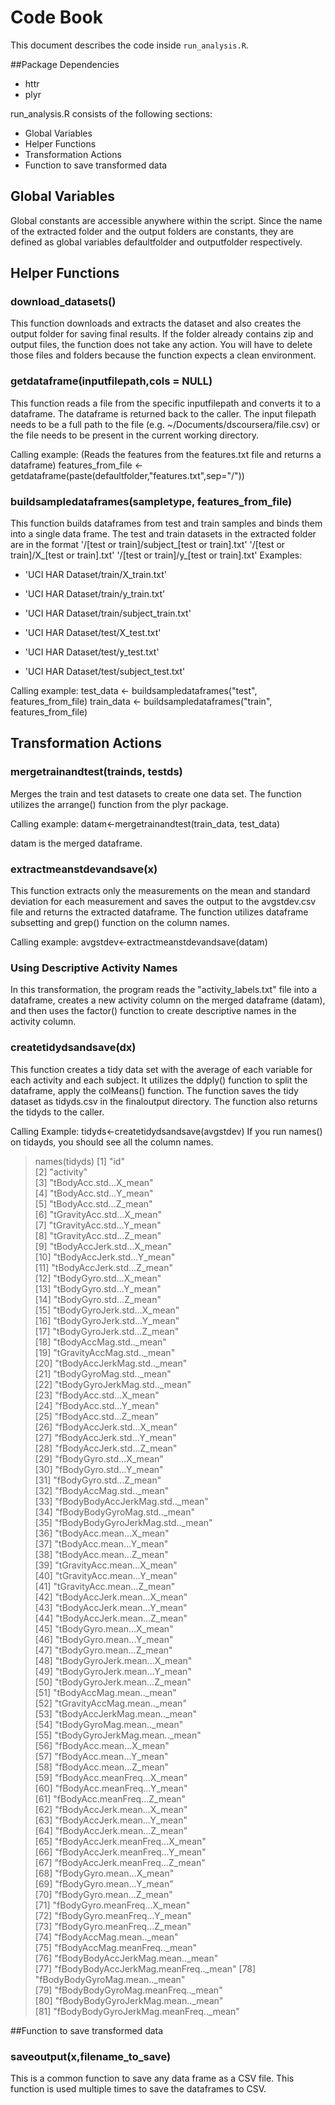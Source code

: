 # Code Book

This document describes the code inside `run_analysis.R`.

##Package Dependencies
* httr
* plyr

run_analysis.R consists of the following sections:

* Global Variables
* Helper Functions
* Transformation Actions
* Function to save transformed data

## Global Variables
Global constants are accessible anywhere within the script. Since the name of the extracted folder and the output folders are constants, they are defined as global variables defaultfolder and outputfolder respectively.

## Helper Functions

### download_datasets()
This function downloads and extracts the dataset and also creates the output folder for saving final results. If the folder already contains zip and output files, the function does not take any action. You will have to delete those files and folders because the function expects a clean environment.

### getdataframe(inputfilepath,cols = NULL)
This function reads a file from the specific inputfilepath and converts it to a dataframe. The dataframe is returned back to the caller. The input filepath needs to be a full path to the file (e.g. ~/Documents/dscoursera/file.csv) or the file needs to be present in the current working directory.

Calling example:
(Reads the features from the features.txt file and returns a dataframe)
features_from_file <- getdataframe(paste(defaultfolder,"features.txt",sep="/"))

### buildsampledataframes(sampletype, features_from_file)
This function builds dataframes from test and train samples and binds them into a single data frame.
The test and train datasets in the extracted folder are in the format
'/[test or train]/subject_[test or train].txt'
'/[test or train]/X_[test or train].txt'
'/[test or train]/y_[test or train].txt'
Examples:

* 'UCI HAR Dataset/train/X_train.txt'
* 'UCI HAR Dataset/train/y_train.txt'
* 'UCI HAR Dataset/train/subject_train.txt'

* 'UCI HAR Dataset/test/X_test.txt'
* 'UCI HAR Dataset/test/y_test.txt'
* 'UCI HAR Dataset/test/subject_test.txt'

Calling example:
test_data <- buildsampledataframes("test", features_from_file)
train_data <- buildsampledataframes("train", features_from_file)

## Transformation Actions

### mergetrainandtest(trainds, testds)
Merges the train and test datasets to create one data set. The function utilizes the arrange() function from the plyr package.

Calling example:
datam<-mergetrainandtest(train_data, test_data)

datam is the merged dataframe.

### extractmeanstdevandsave(x)
This function extracts only the measurements on the mean and standard deviation for each measurement and saves the output to the avgstdev.csv file and returns the extracted dataframe. The function utilizes dataframe subsetting and grep() function on the column names.

Calling example:
avgstdev<-extractmeanstdevandsave(datam)

### Using Descriptive Activity Names
In this transformation, the program reads the "activity_labels.txt" file into a dataframe, creates a new activity column on the merged dataframe (datam), and then uses the factor() function to create descriptive names in the activity column. 

### createtidydsandsave(dx)
This function creates a tidy data set with the average of each variable for each activity and each subject. It utilizes the ddply() function to split the dataframe, apply the colMeans() function. The function saves the tidy dataset as tidyds.csv in the finaloutput directory. The function also returns the tidyds to the caller.

Calling Example:
tidyds<-createtidydsandsave(avgstdev)
If you run names() on tidayds, you should see all the column names.
> names(tidyds)
 [1] "id"                                  
 [2] "activity"                            
 [3] "tBodyAcc.std...X_mean"               
 [4] "tBodyAcc.std...Y_mean"               
 [5] "tBodyAcc.std...Z_mean"               
 [6] "tGravityAcc.std...X_mean"            
 [7] "tGravityAcc.std...Y_mean"            
 [8] "tGravityAcc.std...Z_mean"            
 [9] "tBodyAccJerk.std...X_mean"           
[10] "tBodyAccJerk.std...Y_mean"           
[11] "tBodyAccJerk.std...Z_mean"           
[12] "tBodyGyro.std...X_mean"              
[13] "tBodyGyro.std...Y_mean"              
[14] "tBodyGyro.std...Z_mean"              
[15] "tBodyGyroJerk.std...X_mean"          
[16] "tBodyGyroJerk.std...Y_mean"          
[17] "tBodyGyroJerk.std...Z_mean"          
[18] "tBodyAccMag.std.._mean"              
[19] "tGravityAccMag.std.._mean"           
[20] "tBodyAccJerkMag.std.._mean"          
[21] "tBodyGyroMag.std.._mean"             
[22] "tBodyGyroJerkMag.std.._mean"         
[23] "fBodyAcc.std...X_mean"               
[24] "fBodyAcc.std...Y_mean"               
[25] "fBodyAcc.std...Z_mean"               
[26] "fBodyAccJerk.std...X_mean"           
[27] "fBodyAccJerk.std...Y_mean"           
[28] "fBodyAccJerk.std...Z_mean"           
[29] "fBodyGyro.std...X_mean"              
[30] "fBodyGyro.std...Y_mean"              
[31] "fBodyGyro.std...Z_mean"              
[32] "fBodyAccMag.std.._mean"              
[33] "fBodyBodyAccJerkMag.std.._mean"      
[34] "fBodyBodyGyroMag.std.._mean"         
[35] "fBodyBodyGyroJerkMag.std.._mean"     
[36] "tBodyAcc.mean...X_mean"              
[37] "tBodyAcc.mean...Y_mean"              
[38] "tBodyAcc.mean...Z_mean"              
[39] "tGravityAcc.mean...X_mean"           
[40] "tGravityAcc.mean...Y_mean"           
[41] "tGravityAcc.mean...Z_mean"           
[42] "tBodyAccJerk.mean...X_mean"          
[43] "tBodyAccJerk.mean...Y_mean"          
[44] "tBodyAccJerk.mean...Z_mean"          
[45] "tBodyGyro.mean...X_mean"             
[46] "tBodyGyro.mean...Y_mean"             
[47] "tBodyGyro.mean...Z_mean"             
[48] "tBodyGyroJerk.mean...X_mean"         
[49] "tBodyGyroJerk.mean...Y_mean"         
[50] "tBodyGyroJerk.mean...Z_mean"         
[51] "tBodyAccMag.mean.._mean"             
[52] "tGravityAccMag.mean.._mean"          
[53] "tBodyAccJerkMag.mean.._mean"         
[54] "tBodyGyroMag.mean.._mean"            
[55] "tBodyGyroJerkMag.mean.._mean"        
[56] "fBodyAcc.mean...X_mean"              
[57] "fBodyAcc.mean...Y_mean"              
[58] "fBodyAcc.mean...Z_mean"              
[59] "fBodyAcc.meanFreq...X_mean"          
[60] "fBodyAcc.meanFreq...Y_mean"          
[61] "fBodyAcc.meanFreq...Z_mean"          
[62] "fBodyAccJerk.mean...X_mean"          
[63] "fBodyAccJerk.mean...Y_mean"          
[64] "fBodyAccJerk.mean...Z_mean"          
[65] "fBodyAccJerk.meanFreq...X_mean"      
[66] "fBodyAccJerk.meanFreq...Y_mean"      
[67] "fBodyAccJerk.meanFreq...Z_mean"      
[68] "fBodyGyro.mean...X_mean"             
[69] "fBodyGyro.mean...Y_mean"             
[70] "fBodyGyro.mean...Z_mean"             
[71] "fBodyGyro.meanFreq...X_mean"         
[72] "fBodyGyro.meanFreq...Y_mean"         
[73] "fBodyGyro.meanFreq...Z_mean"         
[74] "fBodyAccMag.mean.._mean"             
[75] "fBodyAccMag.meanFreq.._mean"         
[76] "fBodyBodyAccJerkMag.mean.._mean"     
[77] "fBodyBodyAccJerkMag.meanFreq.._mean" 
[78] "fBodyBodyGyroMag.mean.._mean"        
[79] "fBodyBodyGyroMag.meanFreq.._mean"    
[80] "fBodyBodyGyroJerkMag.mean.._mean"    
[81] "fBodyBodyGyroJerkMag.meanFreq.._mean"

##Function to save transformed data

### saveoutput(x,filename_to_save)
This is a common function to save any data frame as a CSV file. This function is used multiple times to save the dataframes to CSV.

